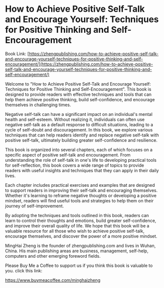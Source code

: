 # How to Achieve Positive Self-Talk and Encourage Yourself: Techniques for Positive Thinking and Self-Encouragement

Book Link: [https://zhengpublishing.com/how-to-achieve-positive-self-talk-and-encourage-yourself-techniques-for-positive-thinking-and-self-encouragement/](https://zhengpublishing.com/how-to-achieve-positive-self-talk-and-encourage-yourself-techniques-for-positive-thinking-and-self-encouragement/)

Welcome to "How to Achieve Positive Self-Talk and Encourage Yourself: Techniques for Positive Thinking and Self-Encouragement". This book is designed to provide readers with effective techniques and tools that can help them achieve positive thinking, build self-confidence, and encourage themselves in challenging times.

Negative self-talk can have a significant impact on an individual's mental health and self-esteem. Without realizing it, individuals can often use negative self-talk as a default response to difficult situations, leading to a cycle of self-doubt and discouragement. In this book, we explore various techniques that can help readers identify and replace negative self-talk with positive self-talk, ultimately building greater self-confidence and resilience.

This book is organized into several chapters, each of which focuses on a specific aspect of positive self-talk and encouragement. From understanding the role of self-talk in one's life to developing practical tools for self-reflection, this book covers a wide range of topics to provide readers with useful insights and techniques that they can apply in their daily lives.

Each chapter includes practical exercises and examples that are designed to support readers in improving their self-talk and encouraging themselves. Whether it's learning to reframe negative thoughts or developing a positive mindset, readers will find useful tools and strategies to help them on their journey of self-improvement.

By adopting the techniques and tools outlined in this book, readers can learn to control their thoughts and emotions, build greater self-confidence, and improve their overall quality of life. We hope that this book will be a valuable resource for all those who wish to achieve positive self-talk, encourage themselves, and discover the power of a more positive mindset.

MingHai Zheng is the founder of zhengpublishing.com and lives in Wuhan, China. His main publishing areas are business, management, self-help, computers and other emerging foreword fields.

Please Buy Me a Coffee to support us if you think this book is valuable to you. click this link:

https://www.buymeacoffee.com/minghaizheng
